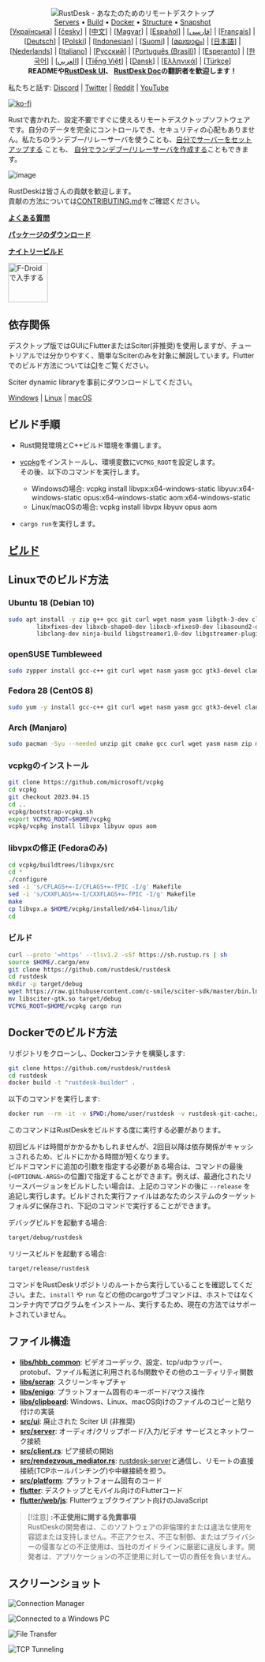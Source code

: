 <p align="center">
  <img src="../res/logo-header.svg" alt="RustDesk - あなたのためのリモートデスクトップ"><br>
  <a href="#free-public-servers">Servers</a> •
  <a href="#raw-steps-to-build">Build</a> •
  <a href="#how-to-build-with-docker">Docker</a> •
  <a href="#file-structure">Structure</a> •
  <a href="#snapshot">Snapshot</a><br>
  [<a href="docs/README-UA.md">Українська</a>] | [<a href="docs/README-CS.md">česky</a>] | [<a href="docs/README-ZH.md">中文</a>] | [<a href="docs/README-HU.md">Magyar</a>] | [<a href="docs/README-ES.md">Español</a>] | [<a href="docs/README-FA.md">فارسی</a>] | [<a href="docs/README-FR.md">Français</a>] | [<a href="docs/README-DE.md">Deutsch</a>] | [<a href="docs/README-PL.md">Polski</a>] | [<a href="docs/README-ID.md">Indonesian</a>] | [<a href="docs/README-FI.md">Suomi</a>] | [<a href="docs/README-ML.md">മലയാളം</a>] | [<a href="docs/README-JP.md">日本語</a>] | [<a href="docs/README-NL.md">Nederlands</a>] | [<a href="docs/README-IT.md">Italiano</a>] | [<a href="docs/README-RU.md">Русский</a>] | [<a href="docs/README-PTBR.md">Português (Brasil)</a>] | [<a href="docs/README-EO.md">Esperanto</a>] | [<a href="docs/README-KR.md">한국어</a>] | [<a href="docs/README-AR.md">العربي</a>] | [<a href="docs/README-VN.md">Tiếng Việt</a>] | [<a href="docs/README-DA.md">Dansk</a>] | [<a href="docs/README-GR.md">Ελληνικά</a>] | [<a href="docs/README-TR.md">Türkçe</a>]<br>
  <b>READMEや<a href="https://github.com/rustdesk/rustdesk/tree/master/src/lang">RustDesk UI</a>、 <a href="https://github.com/rustdesk/doc.rustdesk.com">RustDesk Doc</a>の翻訳者を歓迎します！</b>
</p>

私たちと話す: [Discord](https://discord.gg/nDceKgxnkV) | [Twitter](https://twitter.com/rustdesk) | [Reddit](https://www.reddit.com/r/rustdesk) | [YouTube](https://www.youtube.com/@rustdesk)

[![ko-fi](https://ko-fi.com/img/githubbutton_sm.svg)](https://ko-fi.com/I2I04VU09)

Rustで書かれた、設定不要ですぐに使えるリモートデスクトップソフトウェアです。自分のデータを完全にコントロールでき、セキュリティの心配もありません。私たちのランデブー/リレーサーバを使うことも、[自分でサーバーをセットアップする](https://lijue.me/server) ことも、 [自分でランデブー/リレーサーバを作成する](https://github.com/rustdesk/rustdesk-server-demo)こともできます。

![image](https://user-images.githubusercontent.com/71636191/171661982-430285f0-2e12-4b1d-9957-4a58e375304d.png)

RustDeskは皆さんの貢献を歓迎します。  
貢献の方法については[CONTRIBUTING.md](docs/CONTRIBUTING.md)をご確認ください。

[**よくある質問**](https://github.com/rustdesk/rustdesk/wiki/FAQ)

[**パッケージのダウンロード**](https://github.com/rustdesk/rustdesk/releases)

[**ナイトリービルド**](https://github.com/rustdesk/rustdesk/releases/tag/nightly)

[<img src="https://fdroid.gitlab.io/artwork/badge/get-it-on.png"
    alt="F-Droidで入手する"
    height="80">](https://f-droid.org/en/packages/com.carriez.flutter_hbb)

## 依存関係

デスクトップ版ではGUIにFlutterまたはSciter(非推奨)を使用しますが、チュートリアルでは分かりやすく、簡単なSciterのみを対象に解説しています。Flutterでのビルド方法については[CI](https://github.com/rustdesk/rustdesk/blob/master/.github/workflows/flutter-build.yml)をご覧ください。

Sciter dynamic libraryを事前にダウンロードしてください。

[Windows](https://raw.githubusercontent.com/c-smile/sciter-sdk/master/bin.win/x64/sciter.dll) |
[Linux](https://raw.githubusercontent.com/c-smile/sciter-sdk/master/bin.lnx/x64/libsciter-gtk.so) |
[macOS](https://raw.githubusercontent.com/c-smile/sciter-sdk/master/bin.osx/libsciter.dylib)

## ビルド手順

- Rust開発環境とC++ビルド環境を準備します。

- [vcpkg](https://github.com/microsoft/vcpkg)をインストールし、環境変数に`VCPKG_ROOT`を設定します。  
その後、以下のコマンドを実行します。

  - Windowsの場合: vcpkg install libvpx:x64-windows-static libyuv:x64-windows-static opus:x64-windows-static aom:x64-windows-static
  - Linux/macOSの場合: vcpkg install libvpx libyuv opus aom

- `cargo run`を実行します。

## [ビルド](https://lijue.me/docs/en/dev/build/)

## Linuxでのビルド方法

### Ubuntu 18 (Debian 10)

```sh
sudo apt install -y zip g++ gcc git curl wget nasm yasm libgtk-3-dev clang libxcb-randr0-dev libxdo-dev \
        libxfixes-dev libxcb-shape0-dev libxcb-xfixes0-dev libasound2-dev libpulse-dev cmake make \
        libclang-dev ninja-build libgstreamer1.0-dev libgstreamer-plugins-base1.0-dev
```

### openSUSE Tumbleweed

```sh
sudo zypper install gcc-c++ git curl wget nasm yasm gcc gtk3-devel clang libxcb-devel libXfixes-devel cmake alsa-lib-devel gstreamer-devel gstreamer-plugins-base-devel xdotool-devel
```

### Fedora 28 (CentOS 8)

```sh
sudo yum -y install gcc-c++ git curl wget nasm yasm gcc gtk3-devel clang libxcb-devel libxdo-devel libXfixes-devel pulseaudio-libs-devel cmake alsa-lib-devel
```

### Arch (Manjaro)

```sh
sudo pacman -Syu --needed unzip git cmake gcc curl wget yasm nasm zip make pkg-config clang gtk3 xdotool libxcb libxfixes alsa-lib pipewire
```

### vcpkgのインストール

```sh
git clone https://github.com/microsoft/vcpkg
cd vcpkg
git checkout 2023.04.15
cd ..
vcpkg/bootstrap-vcpkg.sh
export VCPKG_ROOT=$HOME/vcpkg
vcpkg/vcpkg install libvpx libyuv opus aom
```

### libvpxの修正 (Fedoraのみ)

```sh
cd vcpkg/buildtrees/libvpx/src
cd *
./configure
sed -i 's/CFLAGS+=-I/CFLAGS+=-fPIC -I/g' Makefile
sed -i 's/CXXFLAGS+=-I/CXXFLAGS+=-fPIC -I/g' Makefile
make
cp libvpx.a $HOME/vcpkg/installed/x64-linux/lib/
cd
```

### ビルド

```sh
curl --proto '=https' --tlsv1.2 -sSf https://sh.rustup.rs | sh
source $HOME/.cargo/env
git clone https://github.com/rustdesk/rustdesk
cd rustdesk
mkdir -p target/debug
wget https://raw.githubusercontent.com/c-smile/sciter-sdk/master/bin.lnx/x64/libsciter-gtk.so
mv libsciter-gtk.so target/debug
VCPKG_ROOT=$HOME/vcpkg cargo run
```

## Dockerでのビルド方法

リポジトリをクローンし、Dockerコンテナを構築します:

```sh
git clone https://github.com/rustdesk/rustdesk
cd rustdesk
docker build -t "rustdesk-builder" .
```

以下のコマンドを実行します:

```sh
docker run --rm -it -v $PWD:/home/user/rustdesk -v rustdesk-git-cache:/home/user/.cargo/git -v rustdesk-registry-cache:/home/user/.cargo/registry -e PUID="$(id -u)" -e PGID="$(id -g)" rustdesk-builder
```
このコマンドはRustDeskをビルドする度に実行する必要があります。  

初回ビルドは時間がかかるかもしれませんが、2回目以降は依存関係がキャッシュされるため、ビルドにかかる時間が短くなります。  
ビルドコマンドに追加の引数を指定する必要がある場合は、コマンドの最後(`<OPTIONAL-ARGS>`の位置)で指定することができます。例えば、最適化されたリリースバージョンをビルドしたい場合は、上記のコマンドの後に `--release` を追記し実行します。ビルドされた実行ファイルはあなたのシステムのターゲットフォルダに保存され、下記のコマンドで実行することができます。  

デバッグビルドを起動する場合:
```sh
target/debug/rustdesk
```

リリースビルドを起動する場合:

```sh
target/release/rustdesk
```

コマンドをRustDeskリポジトリのルートから実行していることを確認してください。また、`install` や `run` などの他のcargoサブコマンドは、ホストではなくコンテナ内でプログラムをインストール、実行するため、現在の方法ではサポートされていません。

## ファイル構造

- **[libs/hbb_common](https://github.com/rustdesk/rustdesk/tree/master/libs/hbb_common)**: ビデオコーデック、設定、tcp/udpラッパー、protobuf、ファイル転送に利用されるfs関数やその他のユーティリティ関数
- **[libs/scrap](https://github.com/rustdesk/rustdesk/tree/master/libs/scrap)**: スクリーンキャプチャ
- **[libs/enigo](https://github.com/rustdesk/rustdesk/tree/master/libs/enigo)**: プラットフォーム固有のキーボード/マウス操作
- **[libs/clipboard](https://github.com/rustdesk/rustdesk/tree/master/libs/clipboard)**: Windows、Linux、macOS向けのファイルのコピーと貼り付けの実装
- **[src/ui](https://github.com/rustdesk/rustdesk/tree/master/src/ui)**: 廃止された Sciter UI (非推奨)
- **[src/server](https://github.com/rustdesk/rustdesk/tree/master/src/server)**: 
オーディオ/クリップボード/入力/ビデオ サービスとネットワーク接続
- **[src/client.rs](https://github.com/rustdesk/rustdesk/tree/master/src/client.rs)**: ピア接続の開始
- **[src/rendezvous_mediator.rs](https://github.com/rustdesk/rustdesk/tree/master/src/rendezvous_mediator.rs)**: [rustdesk-server](https://github.com/rustdesk/rustdesk-server)と通信し、リモートの直接接続(TCPホールパンチング)や中継接続を担う。
- **[src/platform](https://github.com/rustdesk/rustdesk/tree/master/src/platform)**: プラットフォーム固有のコード
- **[flutter](https://github.com/rustdesk/rustdesk/tree/master/flutter)**: デスクトップとモバイル向けのFlutterコード
- **[flutter/web/js](https://github.com/rustdesk/rustdesk/tree/master/flutter/web/js)**: Flutterウェブクライアント向けのJavaScript

> [!注意]
> **:不正使用に関する免責事項** <br>
> RustDeskの開発者は、このソフトウェアの非倫理的または違法な使用を容認または支持しません。不正アクセス、不正な制御、またはプライバシーの侵害などの不正使用は、当社のガイドラインに厳密に違反します。開発者は、アプリケーションの不正使用に対して一切の責任を負いません。

## スクリーンショット

![Connection Manager](https://github.com/rustdesk/rustdesk/assets/28412477/db82d4e7-c4bc-4823-8e6f-6af7eadf7651)

![Connected to a Windows PC](https://github.com/rustdesk/rustdesk/assets/28412477/9baa91e9-3362-4d06-aa1a-7518edcbd7ea)

![File Transfer](https://github.com/rustdesk/rustdesk/assets/28412477/39511ad3-aa9a-4f8c-8947-1cce286a46ad)

![TCP Tunneling](https://github.com/rustdesk/rustdesk/assets/28412477/78e8708f-e87e-4570-8373-1360033ea6c5)
